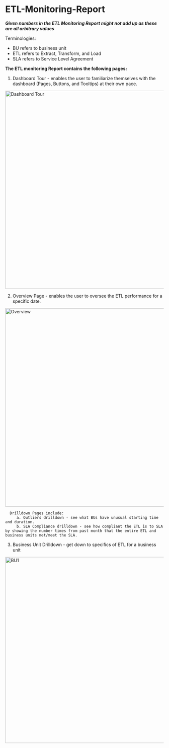 # ETL-Monitoring-Report

***Given numbers in the ETL Monitoring Report might not add up as these are all arbitrary values***

Terminologies:
  - BU refers to business unit
  - ETL refers to Extract, Transform, and Load
  - SLA refers to Service Level Agreement

**The ETL monitoring Report contains the following pages:**

  1. Dashboard Tour - enables the user to familiarize themselves with the dashboard (Pages, Buttons, and Tooltips) at their own pace.
  <img width="629" alt="Dashboard Tour" src="https://github.com/marizethpb/ETL-Monitoring-Report/assets/79640443/049085bb-9ce8-40f0-8850-1cca5692ec01">

  
  2. Overview Page - enables the user to oversee the ETL performance for a specific date. 
  <img width="630" alt="Overview" src="https://github.com/marizethpb/ETL-Monitoring-Report/assets/79640443/398abad3-f08a-41d2-81dc-64571fe5d280">

      Drilldown Pages include:
         a. Outliers drilldown - see what BUs have unusual starting time and duration.
         b. SLA Compliance drilldown - see how compliant the ETL is to SLA by showing the number times from past month that the entire ETL and business units met/meet the SLA.

  
  3. Business Unit Drilldown - get down to specifics of ETL for a business unit
  <img width="591" alt="BU1" src="https://github.com/marizethpb/ETL-Monitoring-Report/assets/79640443/64973021-bacd-47cb-b2d8-1340059a5559">

